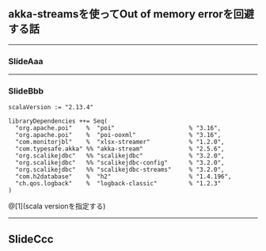 ## akka-streamsを使ってOut of memory errorを回避する話

---

### SlideAaa

---

### SlideBbb

```
scalaVersion := "2.13.4"

libraryDependencies ++= Seq(
  "org.apache.poi"    %  "poi"                     % "3.16",
  "org.apache.poi"    %  "poi-ooxml"               % "3.16",
  "com.monitorjbl"    %  "xlsx-streamer"           % "1.2.0",
  "com.typesafe.akka" %% "akka-stream"             % "2.5.6",
  "org.scalikejdbc"   %% "scalikejdbc"             % "3.2.0",
  "org.scalikejdbc"   %% "scalikejdbc-config"      % "3.2.0",
  "org.scalikejdbc"   %% "scalikejdbc-streams"     % "3.2.0",
  "com.h2database"    %  "h2"                      % "1.4.196",
  "ch.qos.logback"    %  "logback-classic"         % "1.2.3"
)
```
@[1](scala versionを指定する)

---

## SlideCcc
